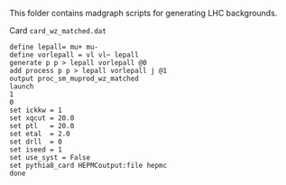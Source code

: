 
This folder contains madgraph scripts for generating LHC backgrounds.

Card `card_wz_matched.dat` 

```
define lepall= mu+ mu-
define vorlepall = vl vl~ lepall
generate p p > lepall vorlepall @0
add process p p > lepall vorlepall j @1
output proc_sm_muprod_wz_matched
launch
1
0
set ickkw = 1
set xqcut = 20.0
set ptl   = 20.0
set etal  = 2.0
set drll  = 0
set iseed = 1
set use_syst = False
set pythia8_card HEPMCoutput:file hepmc
done
```